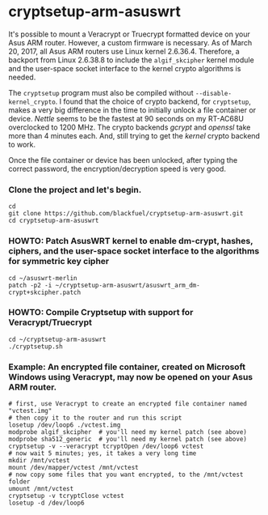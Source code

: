 # cryptsetup-arm-asuswrt

It's possible to mount a Veracrypt or Truecrypt formatted device on your Asus ARM router.  However, a custom firmware is necessary.  As of March 20, 2017, all Asus ARM routers use Linux kernel 2.6.36.4. Therefore, a backport from Linux 2.6.38.8 to include the `algif_skcipher` kernel module and the user-space socket interface to the kernel crypto algorithms is needed.  

The `cryptsetup` program must also be compiled without `--disable-kernel_crypto`.  I found that the choice of crypto backend, for `cryptsetup`, makes a very big difference in the time to initially unlock a file container or device.  *Nettle* seems to be the fastest at 90 seconds on my RT-AC68U overclocked to 1200 MHz.  The crypto backends *gcrypt* and *openssl* take more than 4 minutes each.  And, still trying to get the *kernel* crypto backend to work.  

Once the file container or device has been unlocked, after typing the correct password, the encryption/decryption speed is very good.

### Clone the project and let's begin.
```
cd
git clone https://github.com/blackfuel/cryptsetup-arm-asuswrt.git
cd cryptsetup-arm-asuswrt
```

### HOWTO: Patch AsusWRT kernel to enable dm-crypt, hashes, ciphers, and the user-space socket interface to the algorithms for symmetric key cipher
```
cd ~/asuswrt-merlin
patch -p2 -i ~/cryptsetup-arm-asuswrt/asuswrt_arm_dm-crypt+skcipher.patch
```

### HOWTO: Compile Cryptsetup with support for Veracrypt/Truecrypt
```
cd ~/cryptsetup-arm-asuswrt
./cryptsetup.sh
```

### Example: An encrypted file container, created on Microsoft Windows using Veracrypt, may now be opened on your Asus ARM router.
```
# first, use Veracrypt to create an encrypted file container named "vctest.img"
# then copy it to the router and run this script
losetup /dev/loop6 ./vctest.img
modprobe algif_skcipher  # you'll need my kernel patch (see above)
modprobe sha512_generic  # you'll need my kernel patch (see above)
cryptsetup -v --veracrypt tcryptOpen /dev/loop6 vctest
# now wait 5 minutes; yes, it takes a very long time
mkdir /mnt/vctest
mount /dev/mapper/vctest /mnt/vctest
# now copy some files that you want encrypted, to the /mnt/vctest folder
umount /mnt/vctest
cryptsetup -v tcryptClose vctest
losetup -d /dev/loop6
```
